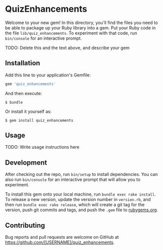 # QuizEnhancements

Welcome to your new gem! In this directory, you'll find the files you need to be able to package up your Ruby library into a gem. Put your Ruby code in the file `lib/quiz_enhancements`. To experiment with that code, run `bin/console` for an interactive prompt.

TODO: Delete this and the text above, and describe your gem

## Installation

Add this line to your application's Gemfile:

```ruby
gem 'quiz_enhancements'
```

And then execute:

    $ bundle

Or install it yourself as:

    $ gem install quiz_enhancements

## Usage

TODO: Write usage instructions here

## Development

After checking out the repo, run `bin/setup` to install dependencies. You can also run `bin/console` for an interactive prompt that will allow you to experiment.

To install this gem onto your local machine, run `bundle exec rake install`. To release a new version, update the version number in `version.rb`, and then run `bundle exec rake release`, which will create a git tag for the version, push git commits and tags, and push the `.gem` file to [rubygems.org](https://rubygems.org).

## Contributing

Bug reports and pull requests are welcome on GitHub at https://github.com/[USERNAME]/quiz_enhancements.

